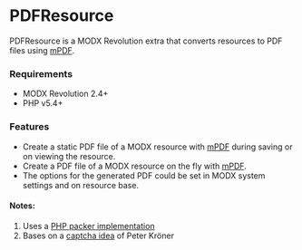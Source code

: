 # PDFResource

PDFResource is a MODX Revolution extra that converts resources to PDF files
using [mPDF](https://mpdf.github.io/).

### Requirements

* MODX Revolution 2.4+
* PHP v5.4+

### Features

* Create a static PDF file of a MODX resource with [mPDF](https://mpdf.github.io/) during saving or on viewing the resource.
* Create a PDF file of a MODX resource on the fly with [mPDF](https://mpdf.github.io/).
* The options for the generated PDF could be set in MODX system settings and on resource base.

#### Notes:

1. Uses a [PHP packer implementation](http://joliclic.free.fr/php/javascript-packer/en/)
2. Bases on a [captcha idea](http://www.peterkroener.de/dumme-frage-captchas-automatisch-ausfuellen/) of Peter Kröner
